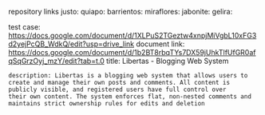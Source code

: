 repository links
justo:
quiapo:
barrientos:
miraflores:
jabonite:
gelira:

test case: https://docs.google.com/document/d/1XLPuS2TGeztw4xnpjMiVgbL10xFG3d2yejPcQB_WdkQ/edit?usp=drive_link
document link: https://docs.google.com/document/d/1b2BT8rbqTYs7DX59jUhkTlfUfGR0afqSqGrzOyj_mzY/edit?tab=t.0
title: Libertas - Blogging Web System

    description: Libertas is a blogging web system that allows users to create and manage their own posts and comments. All content is publicly visible, and registered users have full control over                       their own content. The system enforces flat, non-nested comments and maintains strict ownership rules for edits and deletion
